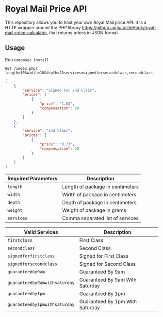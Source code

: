 Royal Mail Price API
===========================
This repository allows you to host your own Royal Mail price API.
It is a HTTP wrapper around the PHP library https://github.com/JustinHook/royal-mail-price-calculator, that returns prices in JSON format.

Usage
-----
Run `composer install`

`GET /index.php?length=10&width=10&depth=2&services=signedforsecondclass,secondclass`

```json
[
    {
        "service": "Signed For 2nd Class",
        "prices": [
            {
                "price": "1.83",
                "compensation": 50
            }
        ]
    },
    {
        "service": "2nd Class",
        "prices": [
            {
                "price": "0.73",
                "compensation": 20
            }
        ]
    }
]
```

Required Parameters  | Description
------------- | -------------
`length`  | Length of package in centimeters
`width`  | Width of package in centimeters
`depth`  | Depth of package in centimeters
`weight` | Weight of package in grams
`services` | Comma separated list of services

Valid Services | Description
------------- | -------------
`firstclass` | First Class
`secondclass` | Second Class
`signedforfirstclass`  | Signed for First Class
`signedforsecondclass` | Signed for Second Class
`guaranteedby9am` | Guaranteed By 9am
`guaranteedby9amwithsaturday` | Guaranteed By 9am With Saturday
`guaranteedby1pm` | Guaranteed By 1pm
`guaranteedby1pmwithsaturday` | Guaranteed By 1pm With Saturday